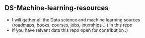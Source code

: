 ## DS-Machine-learning-resources

- I will gather all the Data science and machine learning sources (roadmaps, books, courses, jobs, interships ...) in this repo
- If you have relvant data this repo open for contribution :) 
